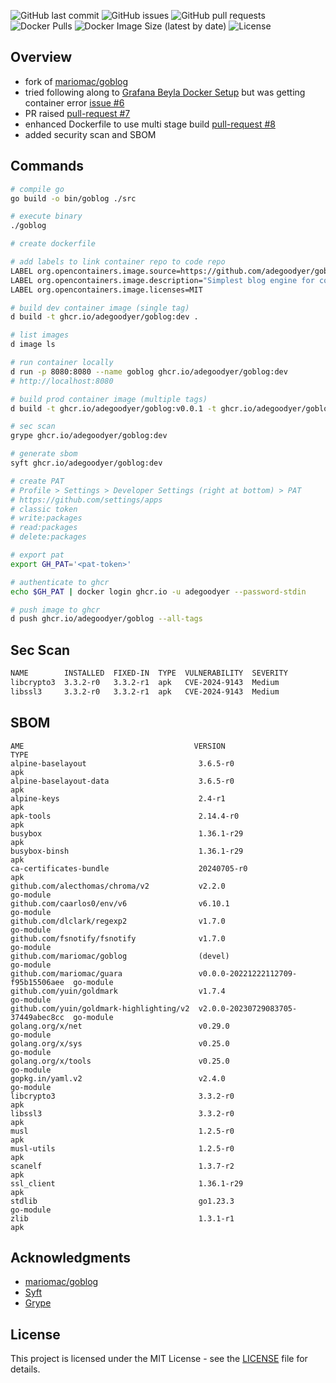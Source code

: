 ![GitHub last commit](https://img.shields.io/github/last-commit/adegoodyer/goblog)
![GitHub issues](https://img.shields.io/github/issues/adegoodyer/goblog)
![GitHub pull requests](https://img.shields.io/github/issues-pr/adegoodyer/goblog)
![Docker Pulls](https://img.shields.io/docker/pulls/adegoodyer/goblog)
![Docker Image Size (latest by date)](https://img.shields.io/docker/image-size/adegoodyer/goblog/dev)
![License](https://img.shields.io/github/license/adegoodyer/goblog)

## Overview
- fork of [mariomac/goblog](https://github.com/mariomac/goblog)
- tried following along to [Grafana Beyla Docker Setup](https://grafana.com/docs/beyla/latest/setup/docker/) but was getting container error [issue #6](https://github.com/mariomac/goblog/issues/6)
- PR raised [pull-request #7](https://github.com/mariomac/goblog/pull/7)
- enhanced Dockerfile to use multi stage build [pull-request #8](https://github.com/mariomac/goblog/pull/8)
- added security scan and SBOM

## Commands
```bash
# compile go
go build -o bin/goblog ./src

# execute binary
./goblog

# create dockerfile

# add labels to link container repo to code repo
LABEL org.opencontainers.image.source=https://github.com/adegoodyer/goblog
LABEL org.opencontainers.image.description="Simplest blog engine for coders"
LABEL org.opencontainers.image.licenses=MIT

# build dev container image (single tag)
d build -t ghcr.io/adegoodyer/goblog:dev .

# list images
d image ls

# run container locally
d run -p 8080:8080 --name goblog ghcr.io/adegoodyer/goblog:dev
# http://localhost:8080

# build prod container image (multiple tags)
d build -t ghcr.io/adegoodyer/goblog:v0.0.1 -t ghcr.io/adegoodyer/goblog:latest .

# sec scan
grype ghcr.io/adegoodyer/goblog:dev

# generate sbom
syft ghcr.io/adegoodyer/goblog:dev

# create PAT
# Profile > Settings > Developer Settings (right at bottom) > PAT
# https://github.com/settings/apps
# classic token
# write:packages
# read:packages
# delete:packages

# export pat
export GH_PAT='<pat-token>'

# authenticate to ghcr
echo $GH_PAT | docker login ghcr.io -u adegoodyer --password-stdin

# push image to ghcr
d push ghcr.io/adegoodyer/goblog --all-tags
```

## Sec Scan
```bash
NAME        INSTALLED  FIXED-IN  TYPE  VULNERABILITY  SEVERITY
libcrypto3  3.3.2-r0   3.3.2-r1  apk   CVE-2024-9143  Medium
libssl3     3.3.2-r0   3.3.2-r1  apk   CVE-2024-9143  Medium
```

## SBOM
```
AME                                      VERSION                             TYPE
alpine-baselayout                         3.6.5-r0                            apk
alpine-baselayout-data                    3.6.5-r0                            apk
alpine-keys                               2.4-r1                              apk
apk-tools                                 2.14.4-r0                           apk
busybox                                   1.36.1-r29                          apk
busybox-binsh                             1.36.1-r29                          apk
ca-certificates-bundle                    20240705-r0                         apk
github.com/alecthomas/chroma/v2           v2.2.0                              go-module
github.com/caarlos0/env/v6                v6.10.1                             go-module
github.com/dlclark/regexp2                v1.7.0                              go-module
github.com/fsnotify/fsnotify              v1.7.0                              go-module
github.com/mariomac/goblog                (devel)                             go-module
github.com/mariomac/guara                 v0.0.0-20221222112709-f95b15506aee  go-module
github.com/yuin/goldmark                  v1.7.4                              go-module
github.com/yuin/goldmark-highlighting/v2  v2.0.0-20230729083705-37449abec8cc  go-module
golang.org/x/net                          v0.29.0                             go-module
golang.org/x/sys                          v0.25.0                             go-module
golang.org/x/tools                        v0.25.0                             go-module
gopkg.in/yaml.v2                          v2.4.0                              go-module
libcrypto3                                3.3.2-r0                            apk
libssl3                                   3.3.2-r0                            apk
musl                                      1.2.5-r0                            apk
musl-utils                                1.2.5-r0                            apk
scanelf                                   1.3.7-r2                            apk
ssl_client                                1.36.1-r29                          apk
stdlib                                    go1.23.3                            go-module
zlib                                      1.3.1-r1                            apk
```

## Acknowledgments

- [mariomac/goblog](https://github.com/mariomac/goblog)
- [Syft](https://github.com/anchore/syft)
- [Grype](https://github.com/anchore/grype)

## License

This project is licensed under the MIT License - see the [LICENSE](LICENSE) file for details.
